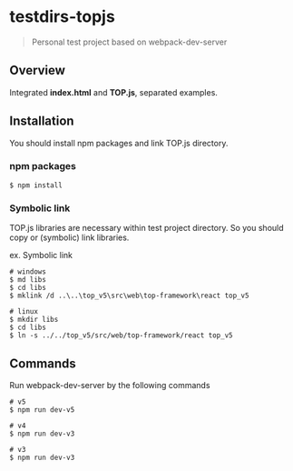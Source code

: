 # testdirs-topjs
> Personal test project based on webpack-dev-server
## Overview
Integrated **index.html** and **TOP.js**, separated examples.
## Installation
You should install npm packages and link TOP.js directory.
### npm packages
```console
$ npm install
```
### Symbolic link
TOP.js libraries are necessary within test project directory. So you should copy or (symbolic) link libraries.

ex. Symbolic link
```console
# windows
$ md libs
$ cd libs
$ mklink /d ..\..\top_v5\src\web\top-framework\react top_v5

# linux
$ mkdir libs
$ cd libs
$ ln -s ../../top_v5/src/web/top-framework/react top_v5
```
## Commands
Run webpack-dev-server by the following commands
```console
# v5
$ npm run dev-v5

# v4
$ npm run dev-v3

# v3
$ npm run dev-v3
```
